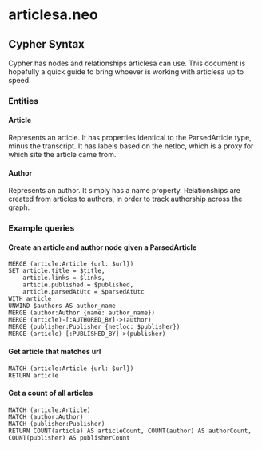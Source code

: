 # articlesa.neo

## Cypher Syntax

Cypher has nodes and relationships articlesa can use. This document is hopefully a quick guide to bring whoever is working with articlesa up to speed.

### Entities

#### Article

Represents an article.
It has properties identical to the ParsedArticle type, minus the transcript.
It has labels based on the netloc, which is a proxy for which site the article came from.

#### Author

Represents an author.
It simply has a name property.
Relationships are created from articles to authors, in order to track authorship across the graph.

### Example queries

#### Create an article and author node given a ParsedArticle

```cypher
MERGE (article:Article {url: $url})
SET article.title = $title,
    article.links = $links,
    article.published = $published,
    article.parsedAtUtc = $parsedAtUtc
WITH article
UNWIND $authors AS author_name
MERGE (author:Author {name: author_name})
MERGE (article)-[:AUTHORED_BY]->(author)
MERGE (publisher:Publisher {netloc: $publisher})
MERGE (article)-[:PUBLISHED_BY]->(publisher)
```

#### Get article that matches url

```cypher
MATCH (article:Article {url: $url})
RETURN article
```

#### Get a count of all articles

```cypher
MATCH (article:Article)
MATCH (author:Author)
MATCH (publisher:Publisher)
RETURN COUNT(article) AS articleCount, COUNT(author) AS authorCount, COUNT(publisher) AS publisherCount
```